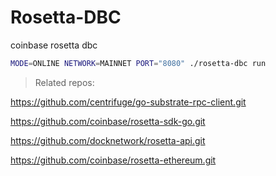 # Rosetta-DBC

coinbase rosetta dbc

```sh
MODE=ONLINE NETWORK=MAINNET PORT="8080" ./rosetta-dbc run
```

> Related repos:

https://github.com/centrifuge/go-substrate-rpc-client.git

https://github.com/coinbase/rosetta-sdk-go.git

https://github.com/docknetwork/rosetta-api.git

https://github.com/coinbase/rosetta-ethereum.git
